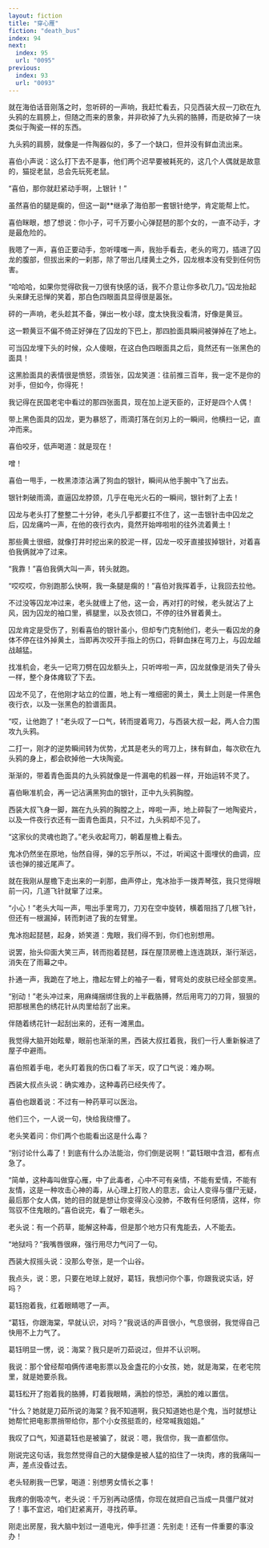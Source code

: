 ```yaml
---
layout: fiction
title: "穿心雁"
fiction: "death_bus"
index: 94
next:
  index: 95
  url: "0095"
previous:
  index: 93
  url: "0093"
---
```

就在海伯话音刚落之时，忽听砰的一声响，我赶忙看去，只见西装大叔一刀砍在九头鸦的左肩膀上，但随之而来的景象，并非砍掉了九头鸦的胳膊，而是砍掉了一块类似于陶瓷一样的东西。

九头鸦的肩膀，就像是一件陶器似的，多了一个缺口，但并没有鲜血流出来。

喜伯小声说：这么打下去不是事，他们两个迟早要被耗死的，这几个人偶就是故意的，猫捉老鼠，总会先玩死老鼠。

“喜伯，那你就赶紧动手啊，上银针！”

虽然喜伯的腿是瘸的，但这一副**继承了海伯那一套银针绝学，肯定能帮上忙。

喜伯眯眼，想了想说：你小子，可千万要小心弹琵琶的那个女的，一直不动手，才是最危险的。

我嗯了一声，喜伯正要动手，忽听噗嗤一声，我抬手看去，老头的弯刀，插进了囚龙的腹部，但拔出来的一刹那，除了带出几缕黄土之外，囚龙根本没有受到任何伤害。

“哈哈哈，如果你觉得砍我一刀很有快感的话，我不介意让你多砍几刀。”囚龙抬起头来肆无忌惮的笑着，那白色四眼面具显得很是嚣张。

砰的一声响，老头趁其不备，弹出一枚小球，度太快我没看清，好像是黄豆。

这一颗黄豆不偏不倚正好弹在了囚龙的下巴上，那四脸面具瞬间被弹掉在了地上。

可当囚龙埋下头的时候，众人傻眼，在这白色四眼面具之后，竟然还有一张黑色的面具！

这黑脸面具的表情很是愤怒，须皆张，囚龙笑道：往前推三百年，我一定不是你的对手，但如今，你得死！

我记得在民国老宅中看过的那四张面具，现在加上逆天臣的，正好是四个人偶！

带上黑色面具的囚龙，更为暴怒了，雨滴打落在剑刃上的一瞬间，他横扫一记，直冲而来。

喜伯咬牙，低声喝道：就是现在！

噌！

喜伯一甩手，一枚黑漆漆沾满了狗血的银针，瞬间从他手腕中飞了出去。

银针刺破雨滴，直逼囚龙脖颈，几乎在电光火石的一瞬间，银针刺了上去！

囚龙与老头打了整整二十分钟，老头几乎都要扛不住了，这一击银针击中囚龙之后，囚龙痛吟一声，在他的夜行衣内，竟然开始哗啦啦的往外流着黄土！

那些黄土很细，就像打井时挖出来的胶泥一样，囚龙一咬牙直接拔掉银针，对着喜伯我俩就冲了过来。

“我靠！”喜伯我俩大叫一声，转头就跑。

“哎哎哎，你别跑那么快啊，我一条腿是瘸的！”喜伯对我挥着手，让我回去拉他。

不过没等囚龙冲过来，老头就缠上了他，这一会，再对打的时候，老头就沾了上风，因为囚龙的袖口里，裤腿里，以及衣领口，不停的往外冒着黄土。

囚龙肯定是受伤了，别看喜伯的银针虽小，但却专门克制他们，老头一看囚龙的身体不停在往外掉黄土，当即再次咬开手指上的伤口，将鲜血抹在弯刀上，与囚龙越战越猛。

找准机会，老头一记弯刀劈在囚龙额头上，只听哗啦一声，囚龙就像是消失了骨头一样，整个身体瘫软了下去。

囚龙不见了，在他刚才站立的位置，地上有一堆细密的黄土，黄土上则是一件黑色夜行衣，以及一张黑色的脸谱面具。

“哎，让他跑了！”老头叹了一口气，转而提着弯刀，与西装大叔一起，两人合力围攻九头鸦。

二打一，刚才的逆势瞬间转为优势，尤其是老头的弯刀上，抹有鲜血，每次砍在九头鸦的身上，都会砍掉他一大块陶瓷。

渐渐的，带着青色面具的九头鸦就像是一件漏电的机器一样，开始运转不灵了。

喜伯瞅准机会，再一记沾满黑狗血的银针，正中九头鸦胸膛。

西装大叔飞身一脚，踹在九头鸦的胸膛之上，哗啦一声，地上碎裂了一地陶瓷片，以及一件夜行衣还有一面青色面具，只不过，九头鸦却不见了。

“这家伙的灵魂也跑了。”老头收起弯刀，朝着屋檐上看去。

鬼冰仍然坐在原地，怡然自得，弹的忘乎所以，不过，听闻这十面埋伏的曲调，应该也弹的接近尾声了。

就在我刚从屋檐下走出来的一刹那，曲声停止，鬼冰抬手一拨弄琴弦，我只觉得眼前一闪，几道飞针就窜了过来。

“小心！”老头大叫一声，甩出手里弯刀，刀刃在空中旋转，横着阻挡了几根飞针，但还有一根漏掉，转而刺进了我的左臂里。

鬼冰抱起琵琶，起身，娇笑道：鬼眼，我们得不到，你们也别想用。

说罢，抬头仰面大笑三声，转而抱着琵琶，踩在屋顶房檐上连连跳跃，渐行渐远，消失在了雨幕之中。

扑通一声，我跪在了地上，撸起左臂上的袖子一看，臂弯处的皮肤已经全部变黑。

“别动！”老头冲过来，用麻绳捆绑住我的上半截胳膊，然后用弯刀的刀背，狠狠的把那根黑色的绣花针从肉里给刮了出来。

伴随着绣花针一起刮出来的，还有一滩黑血。

我觉得大脑开始眩晕，眼前也渐渐的黑，西装大叔扛着我，我们一行人重新躲进了屋子中避雨。

喜伯照着手电，老头盯着我的伤口看了半天，叹了口气说：难办啊。

西装大叔点头说：确实难办，这种毒药已经失传了。

喜伯也跟着说：不过有一种药草可以医治。

他们三个，一人说一句，快给我绕懵了。

老头笑着问：你们两个也能看出这是什么毒？

“别讨论什么毒了！到底有什么办法能治，你们倒是说啊！”葛钰眼中含泪，都有点急了。

“简单，这种毒叫做穿心雁，中了此毒者，心中不可有亲情，不能有爱情，不能有友情，这是一种攻击心神的毒，从心理上打败人的意志，会让人变得与僵尸无疑，最后那个女人偶，她的目的就是想让你变得没心没肺，不敢有任何感情，这样，你驾驭不住鬼眼的。”喜伯说完，看了一眼老头。

老头说：有一个药草，能解这种毒，但是那个地方只有鬼能去，人不能去。

“地狱吗？”我嘴唇很麻，强行用尽力气问了一句。

西装大叔摇头说：没那么夸张，是一个山谷。

我点头，说：恩，只要在地球上就好，葛钰，我想问你个事，你跟我说实话，好吗？

葛钰抱着我，红着眼睛嗯了一声。

“葛钰，你跟海棠，早就认识，对吗？”我说话的声音很小，气息很弱，我觉得自己快用不上力气了。

葛钰明显一愣，说：海棠？我只是听刀茹说过，但并不认识啊。

我说：那个曾经帮咱俩传递电影票以及金盏花的小女孩，她，就是海棠，在老宅院里，就是她要杀我。

葛钰松开了抱着我的胳膊，盯着我眼睛，满脸的惊恐，满脸的难以置信。

“什么？她就是刀茹所说的海棠？我不知道啊，我只知道她也是个鬼，当时就想让她帮忙把电影票捎带给你，那个小女孩挺乖的，经常喊我姐姐。”

我叹了口气，知道葛钰也是被骗了，就说：嗯，我信你，我一直都信你。

刚说完这句话，我忽然觉得自己的大腿像是被人猛的掐住了一块肉，疼的我痛叫一声，差点没昏过去。

老头轻刷我一巴掌，喝道：别想男女情长之事！

我疼的倒吸凉气，老头说：千万别再动感情，你现在就把自己当成一具僵尸就对了！事不宜迟，咱们赶紧离开，寻找药草。

刚走出房屋，我大脑中划过一道电光，伸手拦道：先别走！还有一件重要的事没办！